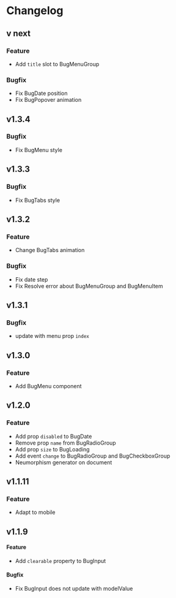 # Changelog
## v next
### Feature
- Add `title` slot to BugMenuGroup

### Bugfix
- Fix BugDate position
- Fix BugPopover animation

## v1.3.4
### Bugfix
- Fix BugMenu style

## v1.3.3
### Bugfix
- Fix BugTabs style

## v1.3.2
### Feature
- Change BugTabs animation

### Bugfix
- Fix date step
- Fix Resolve error about BugMenuGroup and BugMenuItem

## v1.3.1
### Bugfix
- update with menu prop `index`

## v1.3.0
### Feature
- Add BugMenu component

## v1.2.0
### Feature
- Add prop `disabled` to BugDate
- Remove prop `name` from BugRadioGroup
- Add prop `size` to BugLoading
- Add event `change` to BugRadioGroup and BugCheckboxGroup
- Neumorphism generator on document

## v1.1.11
### Feature
- Adapt to mobile

## v1.1.9
#### Feature
- Add `clearable` property to BugInput

#### Bugfix
- Fix BugInput does not update with modelValue